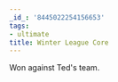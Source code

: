 ```yaml
---
_id_: '8445022254156653'
tags:
- ultimate
title: Winter League Core
---
```


Won against Ted's team.
